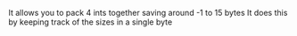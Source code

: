 It allows you to pack 4 ints together saving around -1 to 15 bytes
It does this by keeping track of the sizes in a single byte
